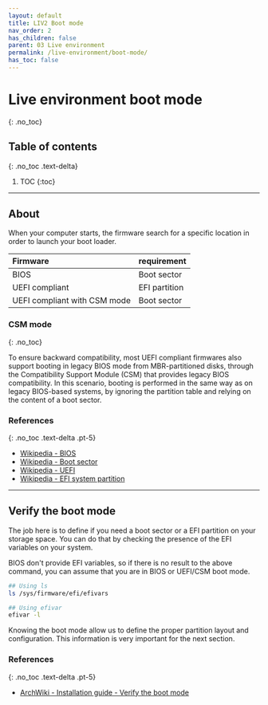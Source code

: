 ```yaml
---
layout: default
title: LIV2 Boot mode
nav_order: 2
has_children: false
parent: 03 Live environment
permalink: /live-environment/boot-mode/
has_toc: false
---
```


# Live environment boot mode
{: .no_toc}

## Table of contents
{: .no_toc .text-delta}

1. TOC
{:toc}

---

## About

When your computer starts, the firmware search for a specific location in order to launch your boot loader.

| Firmware                     | requirement   |
| :--------------------------- | :------------ |
| BIOS                         | Boot sector   |
| UEFI compliant               | EFI partition |
| UEFI compliant with CSM mode | Boot sector   |

### CSM mode
{: .no_toc}

To ensure backward compatibility, most UEFI compliant firmwares also support booting in legacy BIOS mode from MBR-partitioned disks, through the Compatibility Support Module (CSM) that provides legacy BIOS compatibility. In this scenario, booting is performed in the same way as on legacy BIOS-based systems, by ignoring the partition table and relying on the content of a boot sector.

### References
{: .no_toc .text-delta .pt-5}

- [Wikipedia - BIOS](https://en.wikipedia.org/wiki/BIOS)
- [Wikipedia - Boot sector](https://en.wikipedia.org/wiki/Boot_sector)
- [Wikipedia - UEFI](https://en.wikipedia.org/wiki/Unified_Extensible_Firmware_Interface)
- [Wikipedia - EFI system partition](https://en.wikipedia.org/wiki/EFI_system_partition)

---

## Verify the boot mode

The job here is to define if you need a boot sector or a EFI partition on your storage space. You can do that by checking the presence of the EFI variables on your system.

BIOS don't provide EFI variables, so if there is no result to the above command, you can assume that you are in BIOS or UEFI/CSM boot mode.

```bash
## Using ls
ls /sys/firmware/efi/efivars

## Using efivar
efivar -l
```

Knowing the boot mode allow us to define the proper partition layout and configuration. This information is very important for the next section.

### References
{: .no_toc .text-delta .pt-5}

- [ArchWiki - Installation guide - Verify the boot mode](https://wiki.archlinux.org/index.php/Installation_guide#Verify_the_boot_mode)
